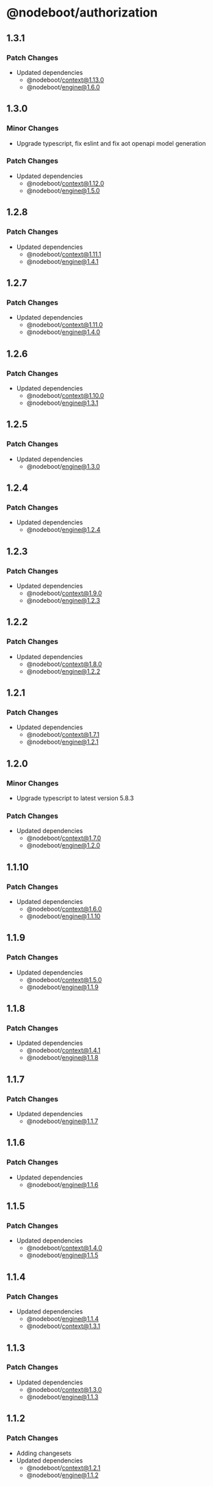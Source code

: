 # @nodeboot/authorization

## 1.3.1

### Patch Changes

-   Updated dependencies
    -   @nodeboot/context@1.13.0
    -   @nodeboot/engine@1.6.0

## 1.3.0

### Minor Changes

-   Upgrade typescript, fix eslint and fix aot openapi model generation

### Patch Changes

-   Updated dependencies
    -   @nodeboot/context@1.12.0
    -   @nodeboot/engine@1.5.0

## 1.2.8

### Patch Changes

-   Updated dependencies
    -   @nodeboot/context@1.11.1
    -   @nodeboot/engine@1.4.1

## 1.2.7

### Patch Changes

-   Updated dependencies
    -   @nodeboot/context@1.11.0
    -   @nodeboot/engine@1.4.0

## 1.2.6

### Patch Changes

-   Updated dependencies
    -   @nodeboot/context@1.10.0
    -   @nodeboot/engine@1.3.1

## 1.2.5

### Patch Changes

-   Updated dependencies
    -   @nodeboot/engine@1.3.0

## 1.2.4

### Patch Changes

-   Updated dependencies
    -   @nodeboot/engine@1.2.4

## 1.2.3

### Patch Changes

-   Updated dependencies
    -   @nodeboot/context@1.9.0
    -   @nodeboot/engine@1.2.3

## 1.2.2

### Patch Changes

-   Updated dependencies
    -   @nodeboot/context@1.8.0
    -   @nodeboot/engine@1.2.2

## 1.2.1

### Patch Changes

-   Updated dependencies
    -   @nodeboot/context@1.7.1
    -   @nodeboot/engine@1.2.1

## 1.2.0

### Minor Changes

-   Upgrade typescript to latest version 5.8.3

### Patch Changes

-   Updated dependencies
    -   @nodeboot/context@1.7.0
    -   @nodeboot/engine@1.2.0

## 1.1.10

### Patch Changes

-   Updated dependencies
    -   @nodeboot/context@1.6.0
    -   @nodeboot/engine@1.1.10

## 1.1.9

### Patch Changes

-   Updated dependencies
    -   @nodeboot/context@1.5.0
    -   @nodeboot/engine@1.1.9

## 1.1.8

### Patch Changes

-   Updated dependencies
    -   @nodeboot/context@1.4.1
    -   @nodeboot/engine@1.1.8

## 1.1.7

### Patch Changes

-   Updated dependencies
    -   @nodeboot/engine@1.1.7

## 1.1.6

### Patch Changes

-   Updated dependencies
    -   @nodeboot/engine@1.1.6

## 1.1.5

### Patch Changes

-   Updated dependencies
    -   @nodeboot/context@1.4.0
    -   @nodeboot/engine@1.1.5

## 1.1.4

### Patch Changes

-   Updated dependencies
    -   @nodeboot/engine@1.1.4
    -   @nodeboot/context@1.3.1

## 1.1.3

### Patch Changes

-   Updated dependencies
    -   @nodeboot/context@1.3.0
    -   @nodeboot/engine@1.1.3

## 1.1.2

### Patch Changes

-   Adding changesets
-   Updated dependencies
    -   @nodeboot/context@1.2.1
    -   @nodeboot/engine@1.1.2
